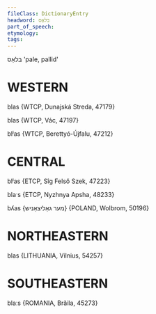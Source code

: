 ```yaml
---
fileClass: DictionaryEntry
headword: בלאַס
part_of_speech: 
etymology: 
tags: 
---
```

בלאַס
'pale, pallid'

WESTERN
========

blas {WTCP, Dunajská Streda, 47179}

blas {WTCP, Vác, 47197}

blʲas {WTCP, Berettyó-Újfalu, 47212}

CENTRAL
========

blʲas {ETCP, Sîg Felső Szek, 47223}

blaˑs {ETCP, Nyzhnya Apsha, 48233}

bʎas {מער גאַליצאַניש} {POLAND, Wolbrom, 50196}

NORTHEASTERN
==============

blas {LITHUANIA, Vilnius, 54257}

SOUTHEASTERN
==============

blaːs {ROMANIA, Brăila, 45273}
